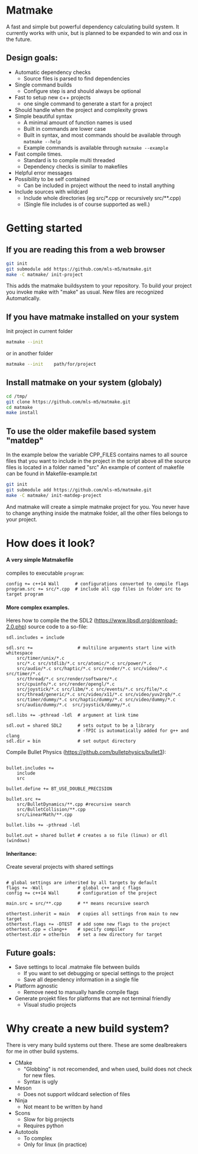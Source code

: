 Matmake
======================
A fast and simple but powerful dependency calculating build system.
It currently works with unix, but is planned to be expanded to win and osx in the future.

Design goals:
------
* Automatic dependency checks
	* Source files is parsed to find dependencies
* Single command builds
	* Configure step is and should always be optional
* Fast to setup new c++ projects
	* one single command to generate a start for a project
* Should handle when the project and complexity grows
* Simple beautiful syntax
	* A minimal amount of function names is used
	* Built in commands are lower case
	* Built in syntax, and most commands should be available through `matmake --help` 
	* Example commands is available through `matmake --example` 
* Fast compile times.
	* Standard is to compile multi threaded
	* Dependency checks is similar to makefiles
* Helpful error messages
* Possibility to be self contained
	* Can be included in project without the need to install anything
* Include sources with wildcard
	* Include whole directories (eg src/\*.cpp or recursively src/\*\*.cpp)
	* (Single file includes is of course supported as well.)
	



Getting started
==========

If you are reading this from a web browser
----------------------------------------
```sh
git init
git submodule add https://github.com/mls-m5/matmake.git
make -C matmake/ init-project
```

This adds the matmake buildsystem to your repository. To build your project you invoke make with "make" as usual.
New files are recognized Automatically.

If you have matmake installed on your system
----------------------------------------
Init project in current folder

```sh
matmake --init
```

or in another folder


```sh
matmake --init    path/for/project
```

Install matmake on your system (globaly)
-------------------------------------------
```sh
cd /tmp/
git clone https://github.com/mls-m5/matmake.git
cd matmake
make install
```


To use the older makefile based system "matdep"
----------------------------------------------
In the example below the variable CPP_FILES contains names to all source files that you want to include in the project
in the script above all the source files is located in a folder named "src"
An example of content of makefile can be found in Makefile-example.txt


```sh
git init
git submodule add https://github.com/mls-m5/matmake.git
make -C matmake/ init-matdep-project
```

And matmake will create a simple matmake project for you. You never have to change anything inside the matmake folder, all the other files belongs to your project.



How does it look?
==========

#### A very simple Matmakefile
compiles to executable `program`:

```
config += c++14 Wall      # configurations converted to compile flags
program.src += src/*.cpp  # include all cpp files in folder src to target program
```

#### More complex examples.

Heres how to compile the the SDL2 (https://www.libsdl.org/download-2.0.php) source code to a so-file:

```
sdl.includes = include

sdl.src +=                 # multiline arguments start line with whitespace
	src/timer/unix/*.c 
	src/*.c src/stdlib/*.c src/atomic/*.c src/power/*.c
	src/audio/*.c src/haptic/*.c src/render/*.c src/video/*.c src/timer/*.c
	src/thread/*.c src/render/software/*.c
	src/cpuinfo/*.c src/render/opengl/*.c
	src/joystick/*.c src/libm/*.c src/events/*.c src/file/*.c
	src/thread/generic/*.c src/video/x11/*.c src/video/yuv2rgb/*.c
	src/timer/dummy/*.c src/haptic/dummy/*.c src/video/dummy/*.c 
	src/audio/dummy/*.c  src/joystick/dummy/*.c

sdl.libs += -pthread -ldl  # argument at link time

sdl.out = shared SDL2      # sets output to be a library
                           # -fPIC is automatically added for g++ and clang
sdl.dir = bin              # set output directory

```

Compile Bullet Physics (https://github.com/bulletphysics/bullet3):

```

bullet.includes +=
	include
	src

bullet.define += BT_USE_DOUBLE_PRECISION

bullet.src +=
	src/BulletDynamics/**.cpp #recursive search
	src/BulletCollision/**.cpp
	src/LinearMath/**.cpp

bullet.libs += -pthread -ldl

bullet.out = shared bullet # creates a so file (linux) or dll (windows)
```

#### Inheritance:
Create several projects with shared settings

```

# global settings are inherited by all targets by default
flags += -Wall             # global c++ and c flags
config += c++14 Wall       # configuration of the project

main.src = src/**.cpp      # ** means recursive search

othertest.inherit = main   # copies all settings from main to new target
othertest.flags += -DTEST  # add some new flags to the project
othertest.cpp = clang++    # specify compiler
othertest.dir = otherbin   # set a new directory for target

```

Future goals:
-----
* Save settings to local .matmake file between builds
	* If you want to set debugging or special settings to the project
	* Save all dependency information in a single file
* Platform agnostic
	* Remove need to manually handle compile flags
* Generate projekt files for platforms that are not terminal friendly
	* Visual studio projects


Why create a new build system?
=========
There is very many build systems out there. These are some dealbreakers for me in other build systems.

* CMake
	* "Globbing" is not recomended, and when used, build does not check for new files.
	* Syntax is ugly
* Meson
	* Does not support wildcard selection of files
* Ninja
	* Not meant to be written by hand
* Scons
	* Slow for big projects
	* Requires python
* Autotools
	* To complex
	* Only for linux (in practice)




